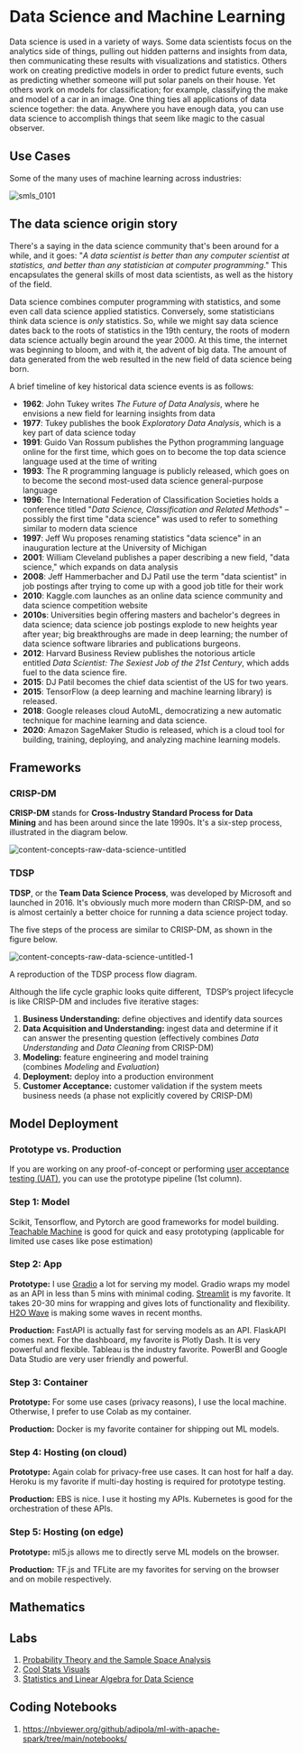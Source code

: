 # Data Science and Machine Learning

Data science is used in a variety of ways. Some data scientists focus on the analytics side of things, pulling out hidden patterns and insights from data, then communicating these results with visualizations and statistics. Others work on creating predictive models in order to predict future events, such as predicting whether someone will put solar panels on their house. Yet others work on models for classification; for example, classifying the make and model of a car in an image. One thing ties all applications of data science together: the data. Anywhere you have enough data, you can use data science to accomplish things that seem like magic to the casual observer.

## Use Cases

Some of the many uses of machine learning across industries:

![smls_0101](https://user-images.githubusercontent.com/62965911/223616499-f68e16e9-56ff-4cb6-8d79-3580ee6d33a1.png)

## The data science origin story

There's a saying in the data science community that's been around for a while, and it goes: "*A data scientist is better than any computer scientist at statistics, and better than any statistician at computer programming*." This encapsulates the general skills of most data scientists, as well as the history of the field.

Data science combines computer programming with statistics, and some even call data science applied statistics. Conversely, some statisticians think data science is *only* statistics. So, while we might say data science dates back to the roots of statistics in the 19th century, the roots of modern data science actually begin around the year 2000. At this time, the internet was beginning to bloom, and with it, the advent of big data. The amount of data generated from the web resulted in the new field of data science being born.

A brief timeline of key historical data science events is as follows:

- **1962**: John Tukey writes *The Future of Data Analysis*, where he envisions a new field for learning insights from data
- **1977**: Tukey publishes the book *Exploratory Data Analysis*, which is a key part of data science today
- **1991**: Guido Van Rossum publishes the Python programming language online for the first time, which goes on to become the top data science language used at the time of writing
- **1993**: The R programming language is publicly released, which goes on to become the second most-used data science general-purpose language
- **1996**: The International Federation of Classification Societies holds a conference titled "*Data Science, Classification and Related Methods*" – possibly the first time "data science" was used to refer to something similar to modern data science
- **1997**: Jeff Wu proposes renaming statistics "data science" in an inauguration lecture at the University of Michigan
- **2001**: William Cleveland publishes a paper describing a new field, "data science," which expands on data analysis
- **2008**: Jeff Hammerbacher and DJ Patil use the term "data scientist" in job postings after trying to come up with a good job title for their work
- **2010**: Kaggle.com launches as an online data science community and data science competition website
- **2010s**: Universities begin offering masters and bachelor's degrees in data science; data science job postings explode to new heights year after year; big breakthroughs are made in deep learning; the number of data science software libraries and publications burgeons.
- **2012**: Harvard Business Review publishes the notorious article entitled *Data Scientist: The Sexiest Job of the 21st Century*, which adds fuel to the data science fire.
- **2015**: DJ Patil becomes the chief data scientist of the US for two years.
- **2015**: TensorFlow (a deep learning and machine learning library) is released.
- **2018**: Google releases cloud AutoML, democratizing a new automatic technique for machine learning and data science.
- **2020**: Amazon SageMaker Studio is released, which is a cloud tool for building, training, deploying, and analyzing machine learning models.

## Frameworks

### **CRISP-DM**

**CRISP-DM** stands for **Cross-Industry Standard Process for Data Mining** and has been around since the late 1990s. It's a six-step process, illustrated in the diagram below.

![content-concepts-raw-data-science-untitled](https://user-images.githubusercontent.com/62965911/219950480-67e6d155-de43-4c10-9c19-75d390376bc5.png)

### **TDSP**

**TDSP**, or the **Team Data Science Process**, was developed by Microsoft and launched in 2016. It's obviously much more modern than CRISP-DM, and so is almost certainly a better choice for running a data science project today.

The five steps of the process are similar to CRISP-DM, as shown in the figure below.

![content-concepts-raw-data-science-untitled-1](https://user-images.githubusercontent.com/62965911/219950476-16e44757-2da1-469b-bf22-8fac13b58ed2.png)

A reproduction of the TDSP process flow diagram.

Although the life cycle graphic looks quite different,  TDSP’s project lifecycle is like CRISP-DM and includes five iterative stages:

1. **Business Understanding:** define objectives and identify data sources
2. **Data Acquisition and Understanding:** ingest data and determine if it can answer the presenting question (effectively combines *Data Understanding* and *Data Cleaning* from CRISP-DM)
3. **Modeling:** feature engineering and model training (combines *Modeling* and *Evaluation*)
4. **Deployment:** deploy into a production environment
5. **Customer Acceptance:** customer validation if the system meets business needs (a phase not explicitly covered by CRISP-DM)

## Model Deployment

### Prototype vs. Production

If you are working on any proof-of-concept or performing [user acceptance testing (UAT)](https://www.functionize.com/blog/user-acceptance-testing/), you can use the prototype pipeline (1st column).

### Step 1: Model

Scikit, Tensorflow, and Pytorch are good frameworks for model building. [Teachable Machine](https://teachablemachine.withgoogle.com/) is good for quick and easy prototyping (applicable for limited use cases like pose estimation)

### Step 2: App

**Prototype:** I use [Gradio](https://www.gradio.app/) a lot for serving my model. Gradio wraps my model as an API in less than 5 mins with minimal coding. [Streamlit](https://www.streamlit.io/) is my favorite. It takes 20-30 mins for wrapping and gives lots of functionality and flexibility. [H2O Wave](https://h2oai.github.io/wave/) is making some waves in recent months.

**Production:** FastAPI is actually fast for serving models as an API. FlaskAPI comes next. For the dashboard, my favorite is Plotly Dash. It is very powerful and flexible. Tableau is the industry favorite. PowerBI and Google Data Studio are very user friendly and powerful.

### Step 3: Container

**Prototype:** For some use cases (privacy reasons), I use the local machine. Otherwise, I prefer to use Colab as my container.

**Production:** Docker is my favorite container for shipping out ML models.

### Step 4: Hosting (on cloud)

**Prototype:** Again colab for privacy-free use cases. It can host for half a day. Heroku is my favorite if multi-day hosting is required for prototype testing.

**Production:** EBS is nice. I use it hosting my APIs. Kubernetes is good for the orchestration of these APIs.

### Step 5: Hosting (on edge)

**Prototype:** ml5.js allows me to directly serve ML models on the browser.

**Production:** TF.js and TFLite are my favorites for serving on the browser and on mobile respectively.

## Mathematics

## Labs

1. [Probability Theory and the Sample Space Analysis](https://nbviewer.org/github/recohut/notebook/blob/master/_notebooks/2022-01-21-probability.ipynb)
2. [Cool Stats Visuals](https://nbviewer.org/github/recohut/notebook/blob/master/_notebooks/2022-01-21-stat-visuals.ipynb)
3. [Statistics and Linear Algebra for Data Science](https://nbviewer.org/github/recohut/notebook/blob/master/_notebooks/2022-01-22-statistics.ipynb)

## Coding Notebooks

1. https://nbviewer.org/github/adipola/ml-with-apache-spark/tree/main/notebooks/
